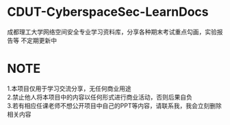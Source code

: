 # CDUT-CyberspaceSec-LearnDocs
成都理工大学网络空间安全专业学习资料库，分享各种期末考试重点勾画，实验报告等
不定期更新中

# NOTE
1.本项目仅用于学习交流分享，无任何商业用途<br>
2.禁止他人将本项目中的内容以任何形式进行商业活动，否则后果自负<br>
3.若有相应任课老师不想公开项目中自己的PPT等内容，请联系我，我会立刻删除相关内容<br>
